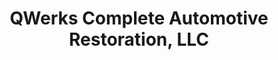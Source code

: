 ---
title: "QWerks Complete Automotive Restoration, LLC"
url: /union-grove/qwerks-complete-automotive-restoration-llc/
shop: car repair
---